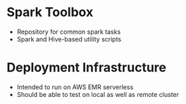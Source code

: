 # Spark Toolbox

* Repository for common spark tasks
* Spark and Hive-based utility scripts


# Deployment Infrastructure

* Intended to run on AWS EMR serverless
* Should be able to test on local as well as remote cluster
